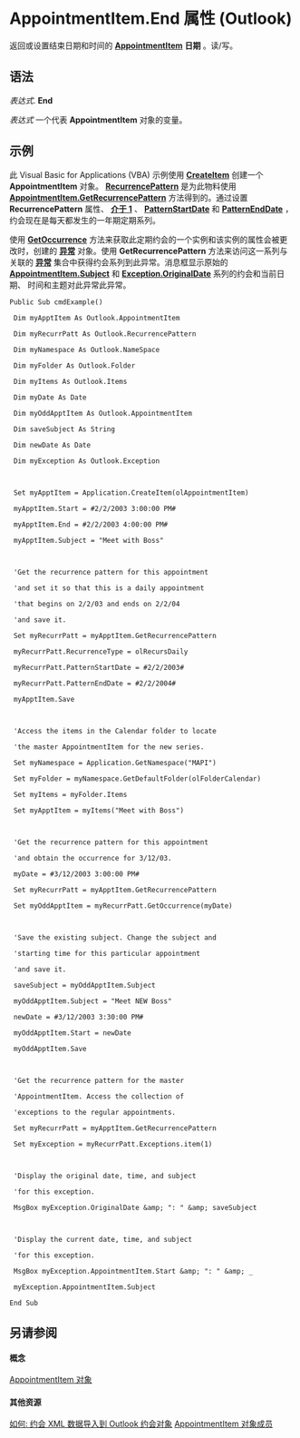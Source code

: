 
# AppointmentItem.End 属性 (Outlook)

返回或设置结束日期和时间的 **[AppointmentItem](204a409d-654e-27aa-643a-8344c631b82d.md)** **日期** 。读/写。


## 语法

 _表达式_. **End**

 _表达式_ 一个代表 **AppointmentItem** 对象的变量。


## 示例

此 Visual Basic for Applications (VBA) 示例使用 **[CreateItem](e5fbf367-db16-5042-823e-68e6b805e612.md)** 创建一个 **AppointmentItem** 对象。 **[RecurrencePattern](36c098f7-59fb-879a-5173-ed0260d13fa4.md)** 是为此物料使用 **[AppointmentItem.GetRecurrencePattern](a9f67c5b-a77f-4e34-e654-d12560a6dba0.md)** 方法得到的。通过设置 **RecurrencePattern** 属性、 **[介于 1](bc9b35b5-ef00-e5cf-09cc-ee8743efddcf.md)** 、 **[PatternStartDate](20c82dbd-a622-91b6-618c-7cbe8bff2ca7.md)** 和 **[PatternEndDate](0f78ea71-3d92-2d38-be10-e05ab7bcf44a.md)** ，约会现在是每天都发生的一年期定期系列。

使用 **[GetOccurrence](2a0cd7d2-d16d-7b07-eb5d-43df0bbf022f.md)** 方法来获取此定期约会的一个实例和该实例的属性会被更改时，创建的 **[异常](010552b0-9ba6-c81b-1e3a-fd6a681e5163.md)** 对象。使用 **GetRecurrencePattern** 方法来访问这一系列与关联的 **[异常](fa3b6c2e-33b0-0f04-4e60-af2c582f2caa.md)** 集合中获得约会系列到此异常。消息框显示原始的 **[AppointmentItem.Subject](57f0f242-6d04-175f-4ea2-25145787f5bd.md)** 和 **[Exception.OriginalDate](0777de75-b32d-fe23-03d8-bb3deb18a69e.md)** 系列的约会和当前日期、 时间和主题对此异常此异常。




```
Public Sub cmdExample() 
 
 Dim myApptItem As Outlook.AppointmentItem 
 
 Dim myRecurrPatt As Outlook.RecurrencePattern 
 
 Dim myNamespace As Outlook.NameSpace 
 
 Dim myFolder As Outlook.Folder 
 
 Dim myItems As Outlook.Items 
 
 Dim myDate As Date 
 
 Dim myOddApptItem As Outlook.AppointmentItem 
 
 Dim saveSubject As String 
 
 Dim newDate As Date 
 
 Dim myException As Outlook.Exception 
 
 
 
 Set myApptItem = Application.CreateItem(olAppointmentItem) 
 
 myApptItem.Start = #2/2/2003 3:00:00 PM# 
 
 myApptItem.End = #2/2/2003 4:00:00 PM# 
 
 myApptItem.Subject = "Meet with Boss" 
 
 
 
 'Get the recurrence pattern for this appointment 
 
 'and set it so that this is a daily appointment 
 
 'that begins on 2/2/03 and ends on 2/2/04 
 
 'and save it. 
 
 Set myRecurrPatt = myApptItem.GetRecurrencePattern 
 
 myRecurrPatt.RecurrenceType = olRecursDaily 
 
 myRecurrPatt.PatternStartDate = #2/2/2003# 
 
 myRecurrPatt.PatternEndDate = #2/2/2004# 
 
 myApptItem.Save 
 
 
 
 'Access the items in the Calendar folder to locate 
 
 'the master AppointmentItem for the new series. 
 
 Set myNamespace = Application.GetNamespace("MAPI") 
 
 Set myFolder = myNamespace.GetDefaultFolder(olFolderCalendar) 
 
 Set myItems = myFolder.Items 
 
 Set myApptItem = myItems("Meet with Boss") 
 
 
 
 'Get the recurrence pattern for this appointment 
 
 'and obtain the occurrence for 3/12/03. 
 
 myDate = #3/12/2003 3:00:00 PM# 
 
 Set myRecurrPatt = myApptItem.GetRecurrencePattern 
 
 Set myOddApptItem = myRecurrPatt.GetOccurrence(myDate) 
 
 
 
 'Save the existing subject. Change the subject and 
 
 'starting time for this particular appointment 
 
 'and save it. 
 
 saveSubject = myOddApptItem.Subject 
 
 myOddApptItem.Subject = "Meet NEW Boss" 
 
 newDate = #3/12/2003 3:30:00 PM# 
 
 myOddApptItem.Start = newDate 
 
 myOddApptItem.Save 
 
 
 
 'Get the recurrence pattern for the master 
 
 'AppointmentItem. Access the collection of 
 
 'exceptions to the regular appointments. 
 
 Set myRecurrPatt = myApptItem.GetRecurrencePattern 
 
 Set myException = myRecurrPatt.Exceptions.item(1) 
 
 
 
 'Display the original date, time, and subject 
 
 'for this exception. 
 
 MsgBox myException.OriginalDate &amp; ": " &amp; saveSubject 
 
 
 
 'Display the current date, time, and subject 
 
 'for this exception. 
 
 MsgBox myException.AppointmentItem.Start &amp; ": " &amp; _ 
 
 myException.AppointmentItem.Subject 
 
End Sub
```


## 另请参阅


#### 概念


[AppointmentItem 对象](204a409d-654e-27aa-643a-8344c631b82d.md)
#### 其他资源


[如何: 约会 XML 数据导入到 Outlook 约会对象](http://msdn.microsoft.com/library/ecfd3849-877b-01ad-2b76-1a54e980f6e2%28Office.15%29.aspx)
[AppointmentItem 对象成员](c72c459d-6d3c-7a05-aa4a-b1b767ddc0b2.md)